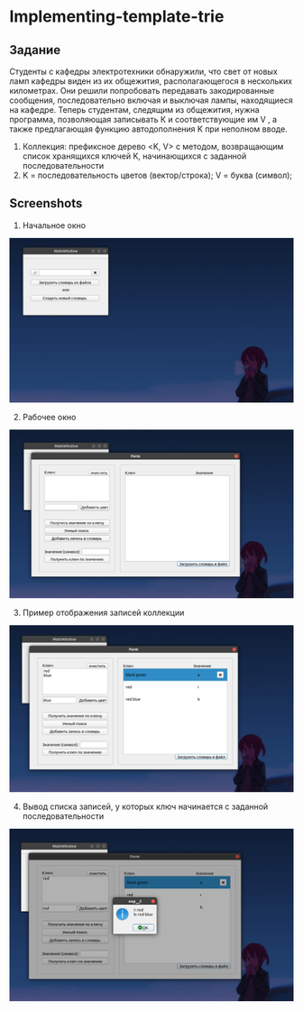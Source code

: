 # Implementing-template-trie

## Задание
Студенты с кафедры электротехники обнаружили, что свет от новых ламп кафедры виден из их общежития, располагающегося в нескольких километрах. Они решили попробовать передавать закодированные сообщения, последовательно включая и выключая лампы, находящиеся на кафедре. Теперь студентам, следящим из общежития, нужна программа, позволяющая записывать К  и соответствующие им V , а также предлагающая функцию автодополнения K  при неполном вводе.
1. Коллекция: префиксное дерево <K, V> с методом, возвращающим список хранящихся ключей K, начинающихся с заданной последовательности
2. K = последовательность цветов (вектор/строка); V =  буква (символ);

## Screenshots
1. Начальное окно

![main page](https://github.com/AlexandrNemashkalo/Implementing-template-trie/blob/main/screens/11.png)

2. Рабочее окно 

![second](https://github.com/AlexandrNemashkalo/Implementing-template-trie/blob/main/screens/12.png)

3. Пример отображения записей коллекции

![item](https://github.com/AlexandrNemashkalo/Implementing-template-trie/blob/main/screens/13.png)

4. Вывод списка записей, у которых ключ начинается с заданной последовательности

![item](https://github.com/AlexandrNemashkalo/Implementing-template-trie/blob/main/screens/14.png)
